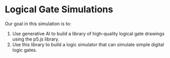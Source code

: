 # Logical Gate Simulations

Our goal in this simulation is to:

1. Use generative AI to build a library
of high-quality logical gate drawings using
the p5.js library.
2. Use this library to build a logic simulator
that can simulate simple digital logic gates.

